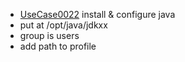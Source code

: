  * [UseCase0022](https://github.com/DomainDrivenArchitecture/ddaRequirement/blob/master/en/requirements/UseCase0022.md) install & configure java
  * put at /opt/java/jdkxx
  * group is users
  * add path to profile
